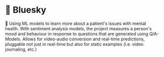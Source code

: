 # 🌅 Bluesky
🌉 Using ML models to learn more about a patient's issues with mental health. With sentiment analysis models, the project measures a person's mood and behaviour in response to questions that are generated using Q/A-Models. Allows for video-audio conversion and real-time predictions, pluggable not just in real-time but also for static examples (i.e. video journaling, etc.)
